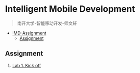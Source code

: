 # Intelligent Mobile Development

> 南开大学-智能移动开发-师文轩

- [IMD-Assignment](#)
  - [Assignment](#)

## Assignment

1. [Lab 1. Kick off](./Assignment/Lab1/Kick_off.md)